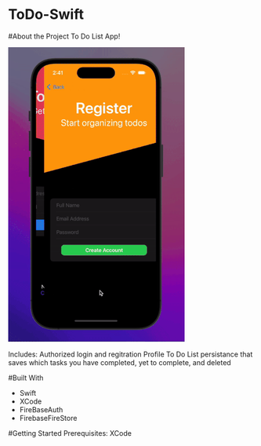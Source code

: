 # ToDo-Swift

#About the Project
To Do List App!

![](https://github.com/bhenriqu1/ToDo-Swift/blob/main/ToDo-iOS-app/ToDo-iOS-app/Other/todo-list-gif-smaller.gif)


Includes:
Authorized login and regitration
Profile
To Do List persistance that saves which tasks you have completed, yet to complete, and deleted

#Built With
* Swift
* XCode
* FireBaseAuth
* FirebaseFireStore

#Getting Started
Prerequisites:
XCode

